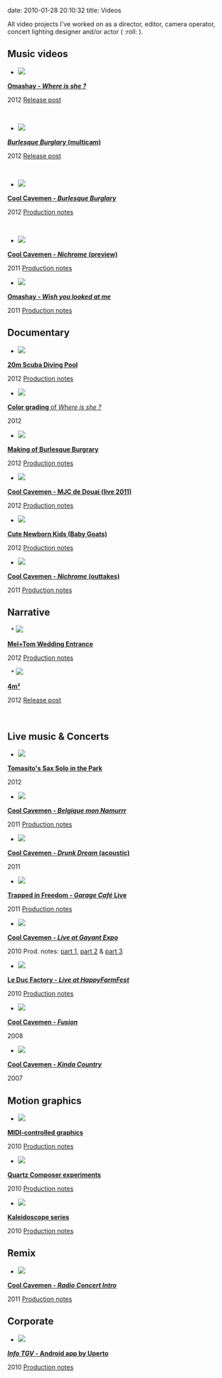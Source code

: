 date: 2010-01-28 20:10:32
title: Videos

All video projects I've worked on as a director, editor, camera operator, concert lighting designer and/or actor ( :roll: ).

## Music videos

  *
    [![](/static/uploads/2010/01/where-is-she-preview.jpg)](http://www.youtube.com/watch?v=YjE_uIRVnv8)

[ **Omashay - _Where is she ?_**](http://www.youtube.com/watch?v=YjE_uIRVnv8)

2012 [ Release post](http://kevin.deldycke.com/2012/08/where-is-she-music-video-released/)

 

  *
    [![](/static/uploads/2010/01/burlesque-burglary-multicam-preview.jpg)](http://www.youtube.com/watch?v=sVBPoOqxxJQ)

[ **_Burlesque Burglary_ (multicam)**](http://www.youtube.com/watch?v=sVBPoOqxxJQ)

2012 [ Release post](http://kevin.deldycke.com/2012/01/burlesque-burglary-music-video-released/)

 

  *
    [![](/static/uploads/2010/01/pict0003.png)](http://www.youtube.com/watch?v=JYQ0YehsLyU)

[ **Cool Cavemen - _Burlesque Burglary_**](http://www.youtube.com/watch?v=JYQ0YehsLyU)

2012 [ Production notes](http://kevin.deldycke.com/2012/06/burlesque-burglary-music-video-production-notes/)

 

  *
    [![](/static/uploads/2010/01/nichrome-preview.png)](http://www.youtube.com/watch?v=P1B-DUgKS9M)

[ **Cool Cavemen - _Nichrome_ (preview)**](http://www.youtube.com/watch?v=P1B-DUgKS9M)

2011 [ Production notes](http://kevin.deldycke.com/2011/12/nichrome-preview-behind-the-scene-video/)

  *
    [![](/static/uploads/2010/01/omashay-wylam.png)](http://www.youtube.com/watch?v=iHi0lwhTqqc)

[ **Omashay - _Wish you looked at me_**](http://www.youtube.com/watch?v=iHi0lwhTqqc)

2011 [ Production notes](http://kevin.deldycke.com/2011/07/making-of-omashay-wish-you-looked-at-me-music-video/)

## Documentary

  *
    [![](/static/uploads/2010/01/20m-pool-preview.jpg)](http://www.youtube.com/watch?v=LPpoNwjrg-4)

[ **20m Scuba Diving Pool**](http://www.youtube.com/watch?v=LPpoNwjrg-4)

2012 [ Production notes](http://kevin.deldycke.com/2012/11/20m-scuba-diving-pool/)

  *
    [![](/static/uploads/2010/01/where-is-she-color-grading-preview.jpg)](http://www.youtube.com/watch?v=t6cCQV2Jt2U)

[ **Color grading** of _Where is she ?_](http://www.youtube.com/watch?v=t6cCQV2Jt2U)

2012

  *
    [![](/static/uploads/2010/01/burlesque-burglary-making-of-preview.jpg)](http://www.youtube.com/watch?v=yNCtfnQp1uw)

[ **Making of Burlesque Burgrary**](http://www.youtube.com/watch?v=yNCtfnQp1uw)

2012 [ Production notes](http://kevin.deldycke.com/2012/07/scenes-burlesque-burglary-music-video/)

  *
    [![](/static/uploads/2010/01/cool-cavemen-mjc-2011-preview.jpg)](http://www.youtube.com/watch?v=RpFqhcihQbw)

[ **Cool Cavemen - MJC de Douai (live 2011)**](http://www.youtube.com/watch?v=RpFqhcihQbw)

2012 [ Production notes](http://kevin.deldycke.com/2012/03/video-summary-latest-cool-cavemens-concert/)

  *
    [![](/static/uploads/2010/01/newborn-kids-baby-goats-preview.png)](http://www.youtube.com/watch?v=el6VMY8KZHo)

[ **Cute Newborn Kids (Baby Goats)**](http://www.youtube.com/watch?v=el6VMY8KZHo)

2012 [ Production notes](http://kevin.deldycke.com/2012/02/stabilizing-cute-baby-goats/)

  *
    [![](/static/uploads/2010/01/nichrome-outtakes.png)](http://www.youtube.com/watch?v=dXoXtC55alc)

[ **Cool Cavemen - _Nichrome_ (outtakes)**](http://www.youtube.com/watch?v=dXoXtC55alc)

2011 [ Production notes](http://kevin.deldycke.com/2011/12/nichrome-preview-behind-the-scene-video/)

## Narrative

 
  *
    [![](/static/uploads/2010/01/mel-tom-wedding-entrance-preview.jpg)](http://www.youtube.com/watch?v=SejUVkC5JHs)

[ **Mel+Tom Wedding Entrance**](http://www.youtube.com/watch?v=SejUVkC5JHs)

2012 [ Production notes](http://kevin.deldycke.com/2012/11/wedding-entrance-paris-video-postcard/)

 
  *
    [![](/static/uploads/2010/01/4m2-preview.jpg)](http://www.youtube.com/watch?v=91y6L3QKiRk)

[ **4m²**](http://www.youtube.com/watch?v=91y6L3QKiRk)

2012 [ Release post](http://kevin.deldycke.com/2012/03/first-short-film-4m2-released/)

 

## Live music & Concerts

  *
    [![](/static/uploads/2010/01/park-sax-solo-preview.jpg)](http://www.youtube.com/watch?v=IaL7kTyAogE)

[ **Tomasito's Sax Solo in the Park**](http://www.youtube.com/watch?v=IaL7kTyAogE)

2012

  *
    [![](/static/uploads/2010/01/belgique-mon-namurrr-preview.png)](http://www.youtube.com/watch?v=PnX-wK2lVCQ)

[ **Cool Cavemen - _Belgique mon Namurrr_**](http://www.youtube.com/watch?v=PnX-wK2lVCQ)

2011 [ Production notes](http://kevin.deldycke.com/2012/03/video-summary-latest-cool-cavemens-concert/)

  *
    [![](/static/uploads/2010/01/drunk-dream-acoustic-preview.png)](http://www.youtube.com/watch?v=FQnwFnM-8lA)

[ **Cool Cavemen - _Drunk Dream_ (acoustic)**](http://www.youtube.com/watch?v=FQnwFnM-8lA)

2011

  *
    [![](/static/uploads/2010/01/incoming-preview1.png)](http://www.youtube.com/watch?v=HlSmuJVQT8A&list=PL41DAE605B668609A)

[ **Trapped in Freedom - _Garage Café_ Live**](http://www.youtube.com/watch?v=HlSmuJVQT8A&list=PL41DAE605B668609A)

2011 [ Production notes](http://kevin.deldycke.com/2011/02/trapped-freedom-live-garage-cafe/)

  *
    [![](/static/uploads/2010/01/space-farmer-live-preview1.png)](http://www.youtube.com/watch?v=qE-bis-wYxs&list=PL4BAA557B7144031F&feature=plcp)

[ **Cool Cavemen - _Live at Gayant Expo_**](http://www.youtube.com/watch?v=qE-bis-wYxs&list=PL4BAA557B7144031F&feature=plcp)

2010 Prod. notes: [part 1](http://kevin.deldycke.com/2010/01/cool-cavemen-live-gayant-expo-first-video-released/), [part 2](http://kevin.deldycke.com/2010/02/cool-cavemen-live-gayant-expo-part-ii/) & [part 3](http://kevin.deldycke.com/2012/11/cool-cavemen-gayant-expo-production-notes/)

  *
    [![](/static/uploads/2010/01/happy-farm-leduc2.png)](http://www.youtube.com/watch?v=mrHZ4Wh9sCY)

[ **Le Duc Factory - _Live at HappyFarmFest_**](http://www.youtube.com/watch?v=mrHZ4Wh9sCY)

2010 [ Production notes](http://kevin.deldycke.com/2010/06/le-duc-live-happy-farm-fest-2010/)

  *
    [![](/static/uploads/2010/01/fusion-live-at-sin-le-noble-video-preview1.png)](http://www.youtube.com/watch?v=ADv4kUZC_-c)

[ **Cool Cavemen - _Fusion_**](http://www.youtube.com/watch?v=ADv4kUZC_-c)

2008

  *
    [![](/static/uploads/2010/01/kinda-country.png)](http://www.youtube.com/watch?v=eelHRVgGxZg)

[ **Cool Cavemen - _Kinda Country_**](http://www.youtube.com/watch?v=eelHRVgGxZg)

2007

## Motion graphics

  *
    [![](/static/uploads/2010/01/midi-controller-preview.png)](http://www.youtube.com/watch?v=I8JN40Vq_do&list=PL81EA3460858682F3)

[ **MIDI-controlled graphics**](http://www.youtube.com/watch?v=I8JN40Vq_do&list=PL81EA3460858682F3)

2010 [ Production notes](http://kevin.deldycke.com/tag/midi-controlled-graphics/)

  *
    [![](/static/uploads/2010/01/squared-lave-lamp-preview.png)](http://www.youtube.com/watch?v=b8BuwhgaG-8&list=PLAD4B8BDC252A15E1)

[ **Quartz Composer experiments**](http://www.youtube.com/watch?v=b8BuwhgaG-8&list=PLAD4B8BDC252A15E1)

2010 [ Production notes](http://kevin.deldycke.com/tag/qc_experiment/)

  *
    [![](/static/uploads/2010/01/kaleidoscope-preview.png)](http://www.youtube.com/watch?v=a7YNLp7xy8k&list=PLF26819BF36910C57)

[ **Kaleidoscope series**](http://www.youtube.com/watch?v=a7YNLp7xy8k&list=PLF26819BF36910C57)

2010 [ Production notes](http://kevin.deldycke.com/tag/kaleidoscope/)

## Remix

  *
    [![](/static/uploads/2010/01/radio-concert-intro.png)](http://www.youtube.com/watch?v=wJeyu-xEL_0)

[ **Cool Cavemen - _Radio Concert Intro_**](http://www.youtube.com/watch?v=wJeyu-xEL_0)

2011 [ Production notes](http://kevin.deldycke.com/2012/01/reusing-vintage-footage-cool-cavemens-concert-intro/)

## Corporate

  *
    [![](/static/uploads/2010/01/info-tgv-android-app-preview.png)](http://www.youtube.com/watch?v=puDy-twV-Y4)

[ **_Info TGV_ - Android app by Uperto**](http://www.youtube.com/watch?v=puDy-twV-Y4)

2010 [ Production notes](http://kevin.deldycke.com/2010/09/making-info-tgv-android-app-video/)

